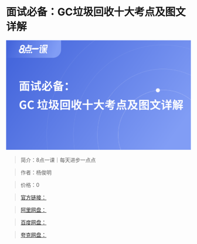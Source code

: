 # 面试必备：GC垃圾回收十大考点及图文详解

![img](../../assets/Cgp9HWFShWqAcMQeAADF_ihUrH8664.png)

> 简介：8点一课｜每天进步一点点

> 作者：杨俊明

> 价格：0

> [官方链接：]()

> [阿里网盘：]()

> [百度网盘：]()

> [夸克网盘：]()
